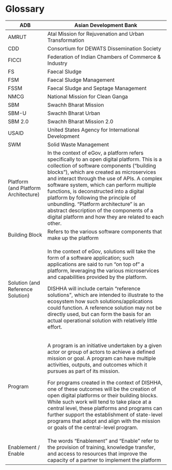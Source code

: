 # Glossary

| ADB                                            | Asian Development Bank                                                                                                                                                                                                                                                                                                                                                                                                                                                                                                                                                                                                |
| ---------------------------------------------- | --------------------------------------------------------------------------------------------------------------------------------------------------------------------------------------------------------------------------------------------------------------------------------------------------------------------------------------------------------------------------------------------------------------------------------------------------------------------------------------------------------------------------------------------------------------------------------------------------------------------- |
| AMRUT                                          | Atal Mission for Rejuvenation and Urban Transformation                                                                                                                                                                                                                                                                                                                                                                                                                                                                                                                                                                |
| CDD                                            | Consortium for DEWATS Dissemination Society                                                                                                                                                                                                                                                                                                                                                                                                                                                                                                                                                                           |
| FICCI                                          | Federation of Indian Chambers of Commerce & Industry                                                                                                                                                                                                                                                                                                                                                                                                                                                                                                                                                                  |
| FS                                             | Faecal Sludge                                                                                                                                                                                                                                                                                                                                                                                                                                                                                                                                                                                                         |
| FSM                                            | Faecal Sludge Management                                                                                                                                                                                                                                                                                                                                                                                                                                                                                                                                                                                              |
| FSSM                                           | Faecal Sludge and Septage Management                                                                                                                                                                                                                                                                                                                                                                                                                                                                                                                                                                                  |
| NMCG                                           | National Mission for Clean Ganga                                                                                                                                                                                                                                                                                                                                                                                                                                                                                                                                                                                      |
| SBM                                            | Swachh Bharat Mission                                                                                                                                                                                                                                                                                                                                                                                                                                                                                                                                                                                                 |
| SBM-U                                          | Swachh Bharat Urban                                                                                                                                                                                                                                                                                                                                                                                                                                                                                                                                                                                                   |
| SBM 2.0                                        | Swachh Bharat Mission 2.0                                                                                                                                                                                                                                                                                                                                                                                                                                                                                                                                                                                             |
| USAID                                          | United States Agency for International Development                                                                                                                                                                                                                                                                                                                                                                                                                                                                                                                                                                    |
| SWM                                            | Solid Waste Management                                                                                                                                                                                                                                                                                                                                                                                                                                                                                                                                                                                                |
| <p>Platform<br>(and Platform Architecture)</p> | In the context of eGov, a platform refers specifically to an open digital platform. This is a collection of software components (“building blocks”), which are created as microservices and interact through the use of APIs. A complex software system, which can perform multiple functions, is deconstructed into a digital platform by following the principle of unbundling. “Platform architecture” is an abstract description of the components of a digital platform and how they are related to each other.                                                                                                  |
| Building Block                                 | Refers to the various software components that make up the platform                                                                                                                                                                                                                                                                                                                                                                                                                                                                                                                                                   |
| Solution (and Reference Solution)              | <p>In the context of eGov, solutions will take the form of a software application; such applications are said to run “on top of” a platform, leveraging the various microservices and capabilities provided by the platform.</p><p>DISHHA will include certain “reference solutions”, which are intended to illustrate to the ecosystem how such solutions/applications could function. A reference solution may not be directly used, but can form the basis for an actual operational solution with relatively little effort.</p>                                                                                   |
| Program                                        | <p>A program is an initiative undertaken by a given actor or group of actors to achieve a defined mission or goal. A program can have multiple activities, outputs, and outcomes which it pursues as part of its mission.</p><p>For programs created in the context of DISHHA, one of these outcomes will be the creation of open digital platforms or their building blocks. While such work will tend to take place at a central level, these platforms and programs can further support the establishment of state-level programs that adopt and align with the mission or goals of the central-level program.</p> |
| Enablement / Enable                            | The words “Enablement” and “Enable” refer to the provision of training, knowledge transfer, and access to resources that improve the capacity of a partner to implement the platform                                                                                                                                                                                                                                                                                                                                                                                                                                  |
